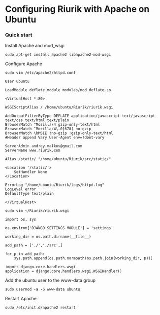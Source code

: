 Configuring Riurik with Apache on Ubuntu
=======

### Quick start
Install Apache and mod_wsgi

    sudo apt-get install apache2 libapache2-mod-wsgi

Configure Apache

    sudo vim /etc/apache2/httpd.conf

    User ubuntu

    LoadModule deflate_module modules/mod_deflate.so
    
    <VirtualHost *:80>
    
    WSGIScriptAlias / /home/ubuntu/Riurik/riurik.wsgi
    
    AddOutputFilterByType DEFLATE application/javascript text/javascript text/css text/html text/plain
    BrowserMatch ^Mozilla/4 gzip-only-text/html
    BrowserMatch ^Mozilla/4\.0[678] no-gzip
    BrowserMatch \bMSIE !no-gzip !gzip-only-text/html
    #Header append Vary User-Agent env=!dont-vary
    
    ServerAdmin andrey.malkov@gmail.com
    ServerName www.riurik.com
    
    Alias /static/ "/home/ubuntu/Riurik/src/static/"
    
    <Location '/static/'>
        SetHandler None
    </Location>
    
    ErrorLog "/home/ubuntu/Riurik/logs/httpd.log"
    LogLevel error
    DefaultType text/plain
    
    </VirtualHost>

    sudo vim ~/Riurik/riurik.wsgi

    import os, sys
    
    os.environ['DJANGO_SETTINGS_MODULE'] = 'settings'
    
    working_dir = os.path.dirname(__file__)
    
    add_path = ['./','./src',]
    
    for p in add_path:
        sys.path.append(os.path.normpath(os.path.join(working_dir, p)))
    
    import django.core.handlers.wsgi
    application = django.core.handlers.wsgi.WSGIHandler()

Add the ubuntu user to the www-data group

    sudo usermod -a -G www-data ubuntu

Restart Apache

    sudo /etc/init.d/apache2 restart
